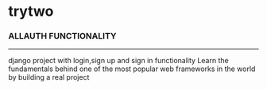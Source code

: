 # trytwo
### ALLAUTH FUNCTIONALITY
---
django project with login,sign up and sign in functionality
Learn the fundamentals behind one of the most popular web frameworks in the world by building a real project
